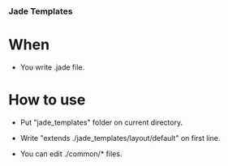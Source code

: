 ### Jade Templates

# When

* You write .jade file.

# How to use

* Put "jade_templates" folder on current directory.

* Write "extends ./jade_templates/layout/default" on first line.

* You can edit ./common/\* files.
